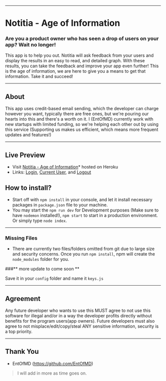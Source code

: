 ----
# Notitia - Age of Information

### Are you a product owner who has seen a drop of users on your app? Wait no longer!

This app is to help you out. Notitia will ask feedback from your users and display the results in an easy to read, and detailed graph. With these results, you can take the feedback and improve your app even further! This is the age of information, we are here to give you a means to get that information. Take it and succeed!

---

## About

This app uses credit-based email sending, which the developer can charge however you want, typically there are free ones, but we're pouring our hearts into this and there's a worth on it. I (EntOfMD) currently work with new startups with limited funding, so we're helping each other out by using this service (Supporting us makes us efficient, which means more frequent updates and features!)

---

## Live Preview

-   Visit [Notitia - Age of Information](https://floating-retreat-89930.herokuapp.com/)\* hosted on Heroku
-   Links: [Login](https://floating-retreat-89930.herokuapp.com/), [Current User](https://floating-retreat-89930.herokuapp.com/api/current_user), and [Logout](https://floating-retreat-89930.herokuapp.com/api/logout)

## How to install?

-   Start off with `npm install` in your console, and let it install necessary packages in `package.json` file to your machine.
-   You may start the `npm run dev` for Development purposes (Make sure to have `nodemon` installed!), `npm start` to start in a production environment. Or simply type `node index`.

---

### Missing Files

-   There are currently two files/folders omitted from git due to large size and security concerns. Once you run `npm install`, npm will create the `node_modules` folder for you.

###** more update to come soon **

Save it in your `config` folder and name it `keys.js`

---

## Agreement

Any future developer who wants to use this MUST agree to not use this software for illegal and/or in a way the developer profits directly without benefits for the program users(app owners). Future developers must also agree to not misplace/edit/copy/steal ANY sensitive information, security is a top priority.

---

## Thank You

-   EntOfMD (https://github.com/EntOfMD)

> I will add in more as time goes on.
